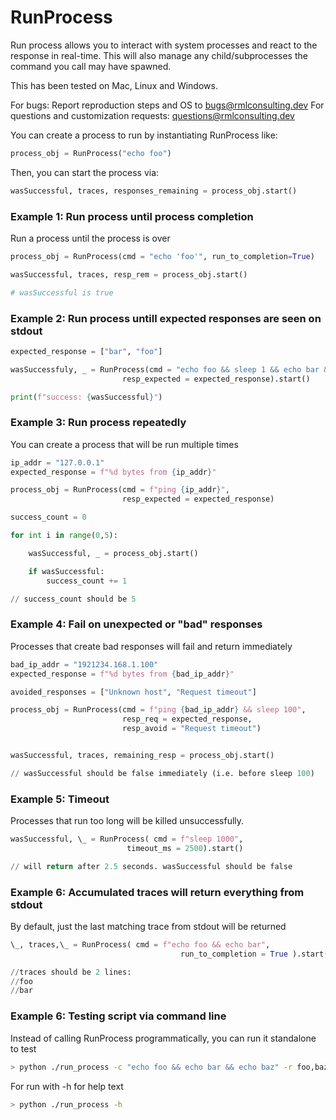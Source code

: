 # RunProcess

Run process allows you to interact with system processes and react to the
response in real-time. This will also manage any child/subprocesses the command
you call may have spawned.

This has been tested on Mac, Linux and Windows.

For bugs: Report reproduction steps and OS to bugs@rmlconsulting.dev
For questions and customization requests: questions@rmlconsulting.dev

You can create a process to run by instantiating RunProcess like:

```Python
process_obj = RunProcess("echo foo")
```

Then, you can start the process via:

```Python
wasSuccessful, traces, responses_remaining = process_obj.start()
```

### Example 1: Run process until process completion

Run a process until the process is over

```Python
process_obj = RunProcess(cmd = "echo 'foo'", run_to_completion=True)

wasSuccessful, traces, resp_rem = process_obj.start()

# wasSuccessful is true
```


### Example 2: Run process untill expected responses are seen on stdout

```Python
expected_response = ["bar", "foo"]

wasSuccessfuly, _ = RunProcess(cmd = "echo foo && sleep 1 && echo bar && sleep 100",
                         resp_expected = expected_response).start()

print(f"success: {wasSuccessful}")
```

### Example 3: Run process repeatedly

You can create a process that will be run multiple times

```Python
ip_addr = "127.0.0.1"
expected_response = f"%d bytes from {ip_addr}"

process_obj = RunProcess(cmd = f"ping {ip_addr}",
                         resp_expected = expected_response)

success_count = 0

for int i in range(0,5):

    wasSuccessful, _ = process_obj.start()

    if wasSuccessful:
        success_count += 1

// success_count should be 5
```

### Example 4: Fail on unexpected or "bad" responses

Processes that create bad responses will fail and return immediately

```Python
bad_ip_addr = "1921234.168.1.100"
expected_response = f"%d bytes from {bad_ip_addr}"

avoided_responses = ["Unknown host", "Request timeout"]

process_obj = RunProcess(cmd = f"ping {bad_ip_addr} && sleep 100",
                         resp_req = expected_response,
                         resp_avoid = "Request timeout")


wasSuccessful, traces, remaining_resp = process_obj.start()

// wasSuccessful should be false immediately (i.e. before sleep 100)
```

### Example 5: Timeout

Processes that run too long will be killed unsuccessfully.

```Python
wasSuccessful, \_ = RunProcess( cmd = f"sleep 1000",
                          timeout_ms = 2500).start()

// will return after 2.5 seconds. wasSuccessful should be false
```

### Example 6: Accumulated traces will return everything from stdout

By default, just the last matching trace from stdout will be returned

```Python
\_, traces,\_ = RunProcess( cmd = f"echo foo && echo bar",
                                      run_to_completion = True ).start()

//traces should be 2 lines:
//foo
//bar
```


### Example 6: Testing script via command line

Instead of calling RunProcess programmatically, you can run it standalone to
test

```Bash
> python ./run_process -c "echo foo && echo bar && echo baz" -r foo,baz
```

For run with -h for help text

```Bash
> python ./run_process -h
```





